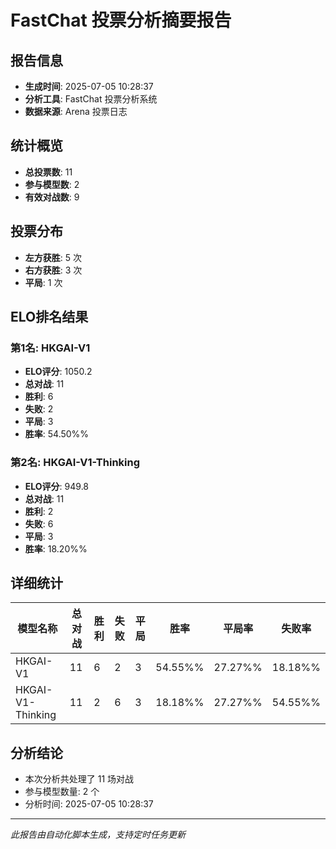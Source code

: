 # FastChat 投票分析摘要报告

## 报告信息
- **生成时间**: 2025-07-05 10:28:37
- **分析工具**: FastChat 投票分析系统
- **数据来源**: Arena 投票日志

## 统计概览
- **总投票数**: 11
- **参与模型数**: 2
- **有效对战数**: 9

## 投票分布
- **左方获胜**: 5 次
- **右方获胜**: 3 次
- **平局**: 1 次

## ELO排名结果
### 第1名: HKGAI-V1
- **ELO评分**: 1050.2
- **总对战**: 11
- **胜利**: 6
- **失败**: 2
- **平局**: 3
- **胜率**: 54.50%%

### 第2名: HKGAI-V1-Thinking
- **ELO评分**: 949.8
- **总对战**: 11
- **胜利**: 2
- **失败**: 6
- **平局**: 3
- **胜率**: 18.20%%

## 详细统计

| 模型名称 | 总对战 | 胜利 | 失败 | 平局 | 胜率 | 平局率 | 失败率 |
|---------|--------|------|------|------|------|--------|--------|
| HKGAI-V1 | 11 | 6 | 2 | 3 | 54.55%% | 27.27%% | 18.18%% |
| HKGAI-V1-Thinking | 11 | 2 | 6 | 3 | 18.18%% | 27.27%% | 54.55%% |

## 分析结论
- 本次分析共处理了 11 场对战
- 参与模型数量: 2 个
- 分析时间: 2025-07-05 10:28:37

---
*此报告由自动化脚本生成，支持定时任务更新*
